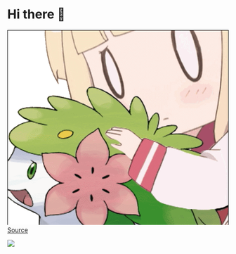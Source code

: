 # Hi there 👋



![](/shaymin_nobg.gif)  
[Source](https://i.imgur.com/PeZupPO.gif)



![](https://komarev.com/ghpvc/?username=picowithleo)


<!--
**picowithleo/picowithleo** is a ✨ _special_ ✨ repository because its `README.md` (this file) appears on your GitHub profile.

Here are some ideas to get you started:

- 🔭 I’m currently working on ...
- 🌱 I’m currently learning ...
- 👯 I’m looking to collaborate on ...
- 🤔 I’m looking for help with ...
- 💬 Ask me about ...
- 📫 How to reach me: ...
- 😄 Pronouns: ...
- ⚡ Fun fact: ...
-->
